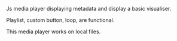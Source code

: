 Js media player displaying metadata and display a basic visualiser.

Playlist, custom button, loop, are functional.

This media player works on local files.
